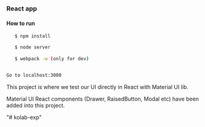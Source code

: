 ### React app 

#### How to run

```sh
   $ npm install 

   $ node server
  
   $ webpack -w (only for dev)


Go to localhost:3000

```

This project is where we test our UI directly in React with Material UI lib.

Material UI React components (Drawer, RaisedButton, Modal etc) have been added into this project.

"# kolab-exp" 
